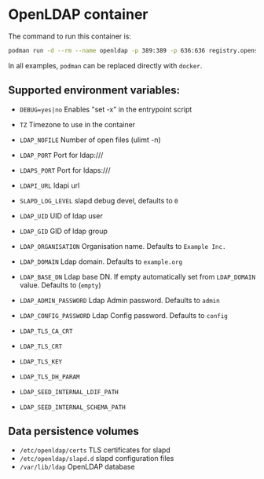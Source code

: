 # OpenLDAP container

The command to run this container is:

```sh
podman run -d --rm --name openldap -p 389:389 -p 636:636 registry.opensuse.org/opensuse/openldap
```

In all examples, `podman` can be replaced directly with `docker`.

## Supported environment variables:
- `DEBUG=yes|no`	Enables "set -x" in the entrypoint script
- `TZ`			Timezone to use in the container
- `LDAP_NOFILE` 	Number of open files (ulimt -n)
- `LDAP_PORT`   	Port for ldap:///
- `LDAPS_PORT`		Port for ldaps:///
- `LDAPI_URL`		ldapi url
- `SLAPD_LOG_LEVEL`     slapd debug devel, defaults to `0`
- `LDAP_UID`            UID of ldap user
- `LDAP_GID`		GID of ldap group
- `LDAP_ORGANISATION` 	Organisation name. Defaults to `Example Inc.`
- `LDAP_DOMAIN`		Ldap domain. Defaults to `example.org`
- `LDAP_BASE_DN`	Ldap base DN. If empty automatically set from `LDAP_DOMAIN` value. Defaults to (`empty`)
- `LDAP_ADMIN_PASSWORD`	Ldap Admin password. Defaults to `admin`
- `LDAP_CONFIG_PASSWORD`	Ldap Config password. Defaults to `config`
- `LDAP_TLS_CA_CRT`
- `LDAP_TLS_CRT`
- `LDAP_TLS_KEY`
- `LDAP_TLS_DH_PARAM`

- `LDAP_SEED_INTERNAL_LDIF_PATH`
- `LDAP_SEED_INTERNAL_SCHEMA_PATH`

## Data persistence volumes
- `/etc/openldap/certs`		TLS certificates for slapd
- `/etc/openldap/slapd.d`	slapd configuration files
- `/var/lib/ldap`	OpenLDAP database
